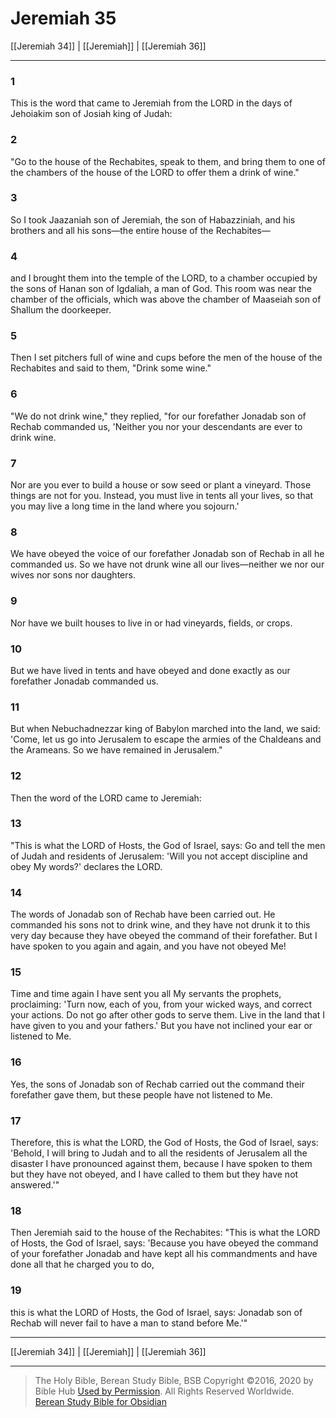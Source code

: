 # Jeremiah 35

[[Jeremiah 34]] | [[Jeremiah]] | [[Jeremiah 36]]

---

### 1
This is the word that came to Jeremiah from the LORD in the days of Jehoiakim son of Josiah king of Judah:

### 2
"Go to the house of the Rechabites, speak to them, and bring them to one of the chambers of the house of the LORD to offer them a drink of wine."

### 3
So I took Jaazaniah son of Jeremiah, the son of Habazziniah, and his brothers and all his sons—the entire house of the Rechabites—

### 4
and I brought them into the temple of the LORD, to a chamber occupied by the sons of Hanan son of Igdaliah, a man of God. This room was near the chamber of the officials, which was above the chamber of Maaseiah son of Shallum the doorkeeper.

### 5
Then I set pitchers full of wine and cups before the men of the house of the Rechabites and said to them, "Drink some wine."

### 6
"We do not drink wine," they replied, "for our forefather Jonadab son of Rechab commanded us, 'Neither you nor your descendants are ever to drink wine.

### 7
Nor are you ever to build a house or sow seed or plant a vineyard. Those things are not for you. Instead, you must live in tents all your lives, so that you may live a long time in the land where you sojourn.'

### 8
We have obeyed the voice of our forefather Jonadab son of Rechab in all he commanded us. So we have not drunk wine all our lives—neither we nor our wives nor sons nor daughters.

### 9
Nor have we built houses to live in or had vineyards, fields, or crops.

### 10
But we have lived in tents and have obeyed and done exactly as our forefather Jonadab commanded us.

### 11
But when Nebuchadnezzar king of Babylon marched into the land, we said: 'Come, let us go into Jerusalem to escape the armies of the Chaldeans and the Arameans. So we have remained in Jerusalem."

### 12
Then the word of the LORD came to Jeremiah:

### 13
"This is what the LORD of Hosts, the God of Israel, says: Go and tell the men of Judah and residents of Jerusalem: 'Will you not accept discipline and obey My words?' declares the LORD.

### 14
The words of Jonadab son of Rechab have been carried out. He commanded his sons not to drink wine, and they have not drunk it to this very day because they have obeyed the command of their forefather. But I have spoken to you again and again, and you have not obeyed Me!

### 15
Time and time again I have sent you all My servants the prophets, proclaiming: 'Turn now, each of you, from your wicked ways, and correct your actions. Do not go after other gods to serve them. Live in the land that I have given to you and your fathers.' But you have not inclined your ear or listened to Me.

### 16
Yes, the sons of Jonadab son of Rechab carried out the command their forefather gave them, but these people have not listened to Me.

### 17
Therefore, this is what the LORD, the God of Hosts, the God of Israel, says: 'Behold, I will bring to Judah and to all the residents of Jerusalem all the disaster I have pronounced against them, because I have spoken to them but they have not obeyed, and I have called to them but they have not answered.'"

### 18
Then Jeremiah said to the house of the Rechabites: "This is what the LORD of Hosts, the God of Israel, says: 'Because you have obeyed the command of your forefather Jonadab and have kept all his commandments and have done all that he charged you to do,

### 19
this is what the LORD of Hosts, the God of Israel, says: Jonadab son of Rechab will never fail to have a man to stand before Me.'"

---

[[Jeremiah 34]] | [[Jeremiah]] | [[Jeremiah 36]]

---

> The Holy Bible, Berean Study Bible, BSB
> Copyright &copy;2016, 2020 by Bible Hub
> [Used by Permission](https://berean.bible/terms.htm). All Rights Reserved Worldwide.
> [Berean Study Bible for Obsidian](https://github.com/gapmiss/berean-study-bible-for-obsidian)</small>

